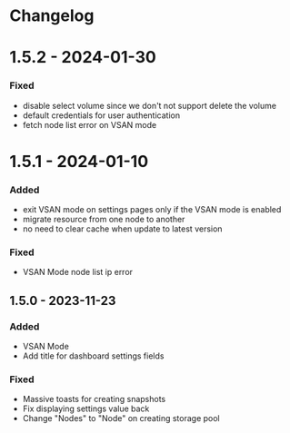 # Changelog

# 1.5.2 - 2024-01-30

### Fixed

- disable select volume since we don't not support delete the volume
- default credentials for user authentication
- fetch node list error on VSAN mode

# 1.5.1 - 2024-01-10

### Added

- exit VSAN mode on settings pages only if the VSAN mode is enabled
- migrate resource from one node to another
- no need to clear cache when update to latest version

### Fixed

- VSAN Mode node list ip error

## 1.5.0 - 2023-11-23

### Added

- VSAN Mode
- Add title for dashboard settings fields

### Fixed

- Massive toasts for creating snapshots
- Fix displaying settings value back
- Change "Nodes" to "Node" on creating storage pool

